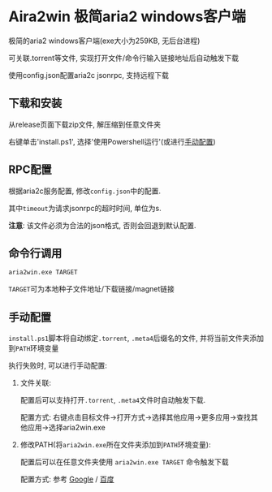 # Aira2win 极简aria2 windows客户端

极简的aria2 windows客户端(exe大小为259KB, 无后台进程)

可关联.torrent等文件, 实现打开文件/命令行输入链接地址后自动触发下载

使用config.json配置aria2c jsonrpc, 支持远程下载


## 下载和安装

从release页面下载zip文件, 解压缩到任意文件夹

右键单击'install.ps1', 选择'使用Powershell运行'(或进行[手动配置](#手动配置))

## RPC配置

根据aria2c服务配置, 修改`config.json`中的配置.

其中`timeout`为请求jsonrpc的超时时间, 单位为s.

**注意**: 该文件必须为合法的json格式, 否则会回退到默认配置.


## 命令行调用

```cmd
aria2win.exe TARGET
```
`TARGET`可为本地种子文件地址/下载链接/magnet链接


## 手动配置

`install.ps1`脚本将自动绑定`.torrent`, `.meta4`后缀名的文件, 并将当前文件夹添加到`PATH`环境变量

执行失败时, 可以进行手动配置:

1. 文件关联:
   
    配置后可以支持打开`.torrent`, `.meta4`文件时自动触发下载.

    配置方式: 右键点击目标文件->打开方式->选择其他应用->更多应用->查找其他应用->选择aria2win.exe

2. 修改PATH(将`aria2win.exe`所在文件夹添加到`PATH`环境变量):

    配置后可以在任意文件夹使用 `aria2win.exe TARGET` 命令触发下载
   
    配置方式: 参考 [Google](https://www.google.com.hk/search?q=windows+%E6%B7%BB%E5%8A%A0PATH) / [百度](https://www.baidu.com/s?ie=utf-8&wd=windows%20%E6%B7%BB%E5%8A%A0PATH)
